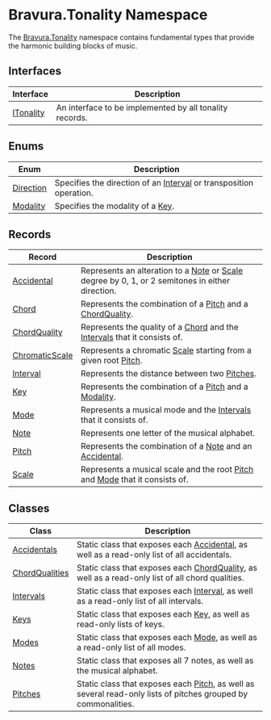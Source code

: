 # Bravura.Tonality Namespace

The [Bravura.Tonality](./Bravura.Tonality.md) namespace contains fundamental types that provide the harmonic building blocks of music.

## Interfaces
| Interface                                    | Description                                             |
|----------------------------------------------|---------------------------------------------------------|
| [ITonality](./Bravura.Tonality.ITonality.md) | An interface to be implemented by all tonality records. |

## Enums
| Enum                                                 | Description                                                                                          |
|------------------------------------------------------|------------------------------------------------------------------------------------------------------|
| [Direction](./Bravura.Tonality.Direction.md)         | Specifies the direction of an [Interval](./Bravura.Tonality.Interval.md) or transposition operation. |
| [Modality](./Bravura.Tonality.Modality.md)           | Specifies the modality of a [Key](./Bravura.Tonality.Key.md).                                        |


## Records
| Record                                                 | Description                                                                                                                                                   |
|--------------------------------------------------------|---------------------------------------------------------------------------------------------------------------------------------------------------------------|
| [Accidental](./Bravura.Tonality.Accidental.md)         | Represents an alteration to a [Note](./Bravura.Tonality.Notes.md) or [Scale](./Bravura.Tonality.Scale.md) degree by 0, 1, or 2 semitones in either direction. |
| [Chord](./Bravura.Tonality.Chord.md)                   | Represents the combination of a [Pitch](./Bravura.Tonality.Pitch.md) and a [ChordQuality](./Bravura.Tonality.ChordQuality.md).                                |
| [ChordQuality](./Bravura.Tonality.ChordQuality.md)     | Represents the quality of a [Chord](./Bravura.Tonality.Chord.md) and the [Intervals](./Bravura.Tonality.Interval.md) that it consists of.                     |
| [ChromaticScale](./Bravura.Tonality.ChromaticScale.md) | Represents a chromatic [Scale](./Bravura.Tonality.Scale.md) starting from a given root [Pitch](./Bravura.Tonality.Pitch.md).                                  |
| [Interval](./Bravura.Tonality.Interval.md)             | Represents the distance between two [Pitches](./Bravura.Tonality.Pitch.md).                                                                                   |
| [Key](./Bravura.Tonality.Key.md)                       | Represents the combination of a [Pitch](./Bravura.Tonality.Pitch.md) and a [Modality](./Bravura.Tonality.Modality.md).                                        |
| [Mode](./Bravura.Tonality.Mode.md)                     | Represents a musical mode and the [Intervals](./Bravura.Tonality.Interval.md) that it consists of.                                                            |
| [Note](./Bravura.Tonality.Note.md)                     | Represents one letter of the musical alphabet.                                                                                                                |
| [Pitch](./Bravura.Tonality.Pitch.md)                   | Represents the combination of a [Note](./Bravura.Tonality.Note.md) and an [Accidental](./Bravura.Tonality.Accidental.md).                                     |
| [Scale](./Bravura.Tonality.Scale)                      | Represents a musical scale and the root [Pitch](./Bravura.Tonality.Pitch.md) and [Mode](./Bravura.Tonality.Mode.md) that it consists of.                      |


## Classes
| Class                                                          | Description                                                                                                                                  |
|----------------------------------------------------------------|----------------------------------------------------------------------------------------------------------------------------------------------|
| [Accidentals](./Bravura.Tonality.Accidentals.md)               | Static class that exposes each [Accidental](./Bravura.Tonality.Accidental.md), as well as a read-only list of all accidentals.               |
| [ChordQualities](./Bravura.Tonality.ChordQualities.md)         | Static class that exposes each [ChordQuality](./Bravura.Tonality.ChordQuality.md), as well as a read-only list of all chord qualities.       |            |
| [Intervals](./Bravura.Tonality.Intervals.md)                   | Static class that exposes each [Interval](./Bravura.Tonality.Interval.md), as well as a read-only list of all intervals.                     |
| [Keys](./Bravura.Tonality.Keys.md)                             | Static class that exposes each [Key](./Bravura.Tonality.Key.md), as well as read-only lists of keys.                                         |
| [Modes](./Bravura.Tonality.Modes.md)                           | Static class that exposes each [Mode](./Bravura.Tonality.Mode.md), as well as a read-only list of all modes.                                 |
| [Notes](./Bravura.Tonality.Notes.md)                           | Static class that exposes all 7 notes, as well as the musical alphabet.                                                                      |
| [Pitches](./Bravura.Tonality.Pitches.md)                       | Static class that exposes each [Pitch](./Bravura.Tonality.Pitch.md), as well as several read-only lists of pitches grouped by commonalities. |
